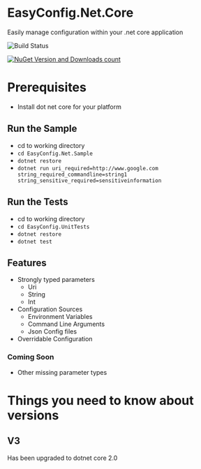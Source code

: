 # EasyConfig.Net.Core

Easily manage configuration within your .net core application

![Build Status](https://travis-ci.org/cohen990/EasyConfig.Net.Core.svg?branch=master)

[![NuGet Version and Downloads count](https://buildstats.info/nuget/EasyConfig.Net.Core)](https://www.nuget.org/packages/EasyConfig.Net.Core)

# Prerequisites
- Install dot net core for your platform

## Run the Sample
- cd to working directory
- `cd EasyConfig.Net.Sample`
- `dotnet restore`
- `dotnet run uri_required=http://www.google.com string_required_commandline=string1 string_sensitive_required=sensitiveinformation`

## Run the Tests
- cd to working directory
- `cd EasyConfig.UnitTests`
- `dotnet restore`
- `dotnet test`

## Features

* Strongly typed parameters
	* Uri
	* String
	* Int
* Configuration Sources
	* Environment Variables
	* Command Line Arguments
	* Json Config files
* Overridable Configuration

### Coming Soon

* Other missing parameter types

# Things you need to know about versions

## V3
Has been upgraded to dotnet core 2.0
